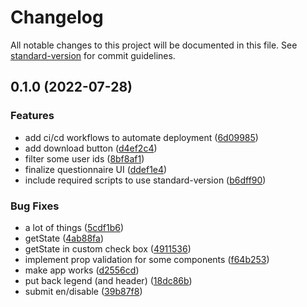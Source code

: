 # Changelog

All notable changes to this project will be documented in this file. See [standard-version](https://github.com/conventional-changelog/standard-version) for commit guidelines.

## 0.1.0 (2022-07-28)


### Features

* add ci/cd workflows to automate deployment ([6d09985](https://github.com/graasp/graasp-app-survey/commit/6d09985ecceb6cbab99732eff3849648d31eafe2))
* add download button ([d4ef2c4](https://github.com/graasp/graasp-app-survey/commit/d4ef2c4f9232433ade841d1436bed22946ba98c8))
* filter some user ids ([8bf8af1](https://github.com/graasp/graasp-app-survey/commit/8bf8af120609e3ad87b426b60fdb7ebdd23c011f))
* finalize questionnaire UI ([ddef1e4](https://github.com/graasp/graasp-app-survey/commit/ddef1e451e72764feee573fdc0ce8a363902dda4))
* include required scripts to use standard-version ([b6dff90](https://github.com/graasp/graasp-app-survey/commit/b6dff90ada200942a1a28eba0e3e0e41653f4f30))


### Bug Fixes

* a lot of things ([5cdf1b6](https://github.com/graasp/graasp-app-survey/commit/5cdf1b62711d65c4677ecea712f397eded8b1354))
* getState ([4ab88fa](https://github.com/graasp/graasp-app-survey/commit/4ab88fa07fd74b5bb66bfca066de32d44a6a6f27))
* getState in custom check box ([4911536](https://github.com/graasp/graasp-app-survey/commit/4911536506d3d2a19c736cb17eb66a2849a963f8))
* implement prop validation for some components ([f64b253](https://github.com/graasp/graasp-app-survey/commit/f64b253c9540621b6145a4df419b57a38af38458))
* make app works ([d2556cd](https://github.com/graasp/graasp-app-survey/commit/d2556cd8f3d01eb956a519bfbb9a0fdb98bbd54f))
* put back legend (and header) ([18dc86b](https://github.com/graasp/graasp-app-survey/commit/18dc86bd1e91e1f3f7e7de27d1417193ac8aabc3))
* submit en/disable ([39b87f8](https://github.com/graasp/graasp-app-survey/commit/39b87f82d8c9d53342e3858110a1bee1518359fe))
